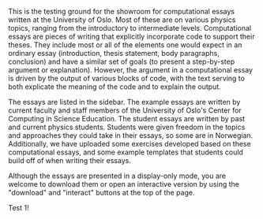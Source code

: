 This is the testing ground for the showroom for computational essays written at the University of Oslo. Most of these are on various physics topics, ranging from the introductory to intermediate levels. Computational essays are pieces of writing that explicitly incorporate code to support their theses. They include most or all of the elements one would expect in an ordinary essay (introduction, thesis statement, body paragraphs, conclusion) and have a similar set of goals (to present a step-by-step argument or explanation). However, the argument in a computational essay is driven by the output of various blocks of code, with the text serving to both explicate the meaning of the code and to explain the output.

The essays are listed in the sidebar. The example essays are written by current faculty and staff members of the University of Oslo's Center for Computing in Science Education. The student essays are written by past and current physics students. Students were given freedom in the topics and approaches they could take in their essays, so some are in Norwegian. Additionally, we have uploaded some exercises developed based on these computational essays, and some example templates that students could build off of when writing their essays.

Although the essays are presented in a display-only mode, you are welcome to download them or open an interactive version by using the "download" and "interact" buttons at the top of the page.

Test 1!
